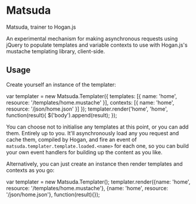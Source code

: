 Matsuda
=======

Matsuda, trainer to Hogan.js

An experimental mechanism for making asynchronous requests using jQuery to populate templates and variable contexts to use with Hogan.js's mustache templating library, client-side.

Usage
-----

Create yourself an instance of the templater:

  var templater = new Matsuda.Templater({
    templates: [{ name: 'home', resource: '/templates/home.mustache' }],
    contexts:  [{ name: 'home', resource: '/json/home.json' }]
  });
  templater.render('home', 'home', function(result){
    $('body').append(result);
  });
  
You can choose not to initialise any templates at this point, or you can add them. Entirely up to you. It'll asynchronously load any you request and cache them, compiled by Hogan, and fire an event of `matsuda.templater.template.loaded.<name>` for each one, so you can build your own event handlers for building up the content as you like.

Alternatively, you can just create an instance then render templates and contexts as you go:

  var templater = new Matsuda.Templater();
  templater.render({name: 'home', resource: '/templates/home.mustache'}, {name: 'home', resource: '/json/home.json'}, function(result){});
